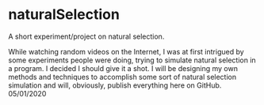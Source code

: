 # naturalSelection
A short experiment/project on natural selection.

While watching random videos on the Internet, I was at first intrigued by some experiments people were doing, trying to simulate natural selection in a program. I decided I should give it a shot.
I will be designing my own methods and techniques to accomplish some sort of natural selection simulation and will, obviously, publish everything here on GitHub.
05/01/2020
